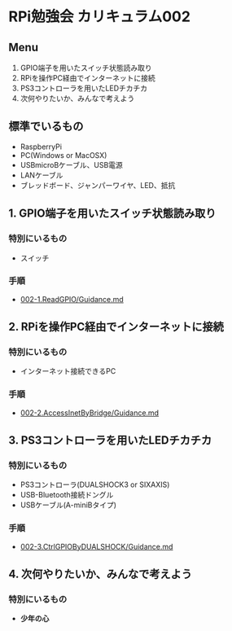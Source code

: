 # RPi勉強会 カリキュラム002
## Menu
1. GPIO端子を用いたスイッチ状態読み取り
2. RPiを操作PC経由でインターネットに接続
3. PS3コントローラを用いたLEDチカチカ
4. 次何やりたいか、みんなで考えよう

## 標準でいるもの
* RaspberryPi
* PC(Windows or MacOSX)
* USBmicroBケーブル、USB電源
* LANケーブル
* ブレッドボード、ジャンパーワイヤ、LED、抵抗

## 1. GPIO端子を用いたスイッチ状態読み取り
### 特別にいるもの
* スイッチ  

### 手順  
* [002-1.ReadGPIO/Guidance.md](https://github.com/IsaoNakamura/StudyRPi/blob/wrkFirstPush/Doc/StudyMenu/002-1.ReadGPIO/Guidance.md)

## 2. RPiを操作PC経由でインターネットに接続
### 特別にいるもの
* インターネット接続できるPC  

### 手順  
* [002-2.AccessInetByBridge/Guidance.md](https://github.com/IsaoNakamura/StudyRPi/blob/wrkFirstPush/Doc/StudyMenu/002-2.AccessInetByBridge/Guidance.md)

## 3. PS3コントローラを用いたLEDチカチカ
### 特別にいるもの
* PS3コントローラ(DUALSHOCK3 or SIXAXIS)
* USB-Bluetooth接続ドングル
* USBケーブル(A-miniBタイプ)

### 手順  
* [002-3.CtrlGPIOByDUALSHOCK/Guidance.md](https://github.com/IsaoNakamura/StudyRPi/blob/wrkFirstPush/Doc/StudyMenu/002-3.CtrlGPIOByDUALSHOCK/Guidance.md)

## 4. 次何やりたいか、みんなで考えよう
### 特別にいるもの
* __少年の心__
